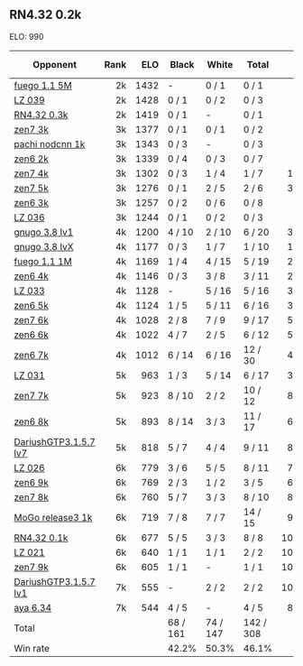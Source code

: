 ## RN4.32 0.2k ##

ELO: 990

Opponent | Rank | ELO | Black | White | Total | Win rate
---------|-----:|----:|-------|-------|-------|-------:
[fuego 1.1 5M](fuego%201.1%205M.md) | 2k | 1432 | - | 0 / 1 | 0 / 1 | 0.0%
[LZ 039](LZ%20039.md) | 2k | 1428 | 0 / 1 | 0 / 2 | 0 / 3 | 0.0%
[RN4.32 0.3k](RN4.32%200.3k.md) | 2k | 1419 | 0 / 1 | - | 0 / 1 | 0.0%
[zen7 3k](zen7%203k.md) | 3k | 1377 | 0 / 1 | 0 / 1 | 0 / 2 | 0.0%
[pachi nodcnn 1k](pachi%20nodcnn%201k.md) | 3k | 1343 | 0 / 3 | - | 0 / 3 | 0.0%
[zen6 2k](zen6%202k.md) | 3k | 1339 | 0 / 4 | 0 / 3 | 0 / 7 | 0.0%
[zen7 4k](zen7%204k.md) | 3k | 1302 | 0 / 3 | 1 / 4 | 1 / 7 | 14.3%
[zen7 5k](zen7%205k.md) | 3k | 1276 | 0 / 1 | 2 / 5 | 2 / 6 | 33.3%
[zen6 3k](zen6%203k.md) | 3k | 1257 | 0 / 2 | 0 / 6 | 0 / 8 | 0.0%
[LZ 036](LZ%20036.md) | 3k | 1244 | 0 / 1 | 0 / 2 | 0 / 3 | 0.0%
[gnugo 3.8 lv1](gnugo%203.8%20lv1.md) | 4k | 1200 | 4 / 10 | 2 / 10 | 6 / 20 | 30.0%
[gnugo 3.8 lvX](gnugo%203.8%20lvX.md) | 4k | 1177 | 0 / 3 | 1 / 7 | 1 / 10 | 10.0%
[fuego 1.1 1M](fuego%201.1%201M.md) | 4k | 1169 | 1 / 4 | 4 / 15 | 5 / 19 | 26.3%
[zen6 4k](zen6%204k.md) | 4k | 1146 | 0 / 3 | 3 / 8 | 3 / 11 | 27.3%
[LZ 033](LZ%20033.md) | 4k | 1128 | - | 5 / 16 | 5 / 16 | 31.3%
[zen6 5k](zen6%205k.md) | 4k | 1124 | 1 / 5 | 5 / 11 | 6 / 16 | 37.5%
[zen7 6k](zen7%206k.md) | 4k | 1028 | 2 / 8 | 7 / 9 | 9 / 17 | 52.9%
[zen6 6k](zen6%206k.md) | 4k | 1022 | 4 / 7 | 2 / 5 | 6 / 12 | 50.0%
[zen6 7k](zen6%207k.md) | 4k | 1012 | 6 / 14 | 6 / 16 | 12 / 30 | 40.0%
[LZ 031](LZ%20031.md) | 5k | 963 | 1 / 3 | 5 / 14 | 6 / 17 | 35.3%
[zen7 7k](zen7%207k.md) | 5k | 923 | 8 / 10 | 2 / 2 | 10 / 12 | 83.3%
[zen6 8k](zen6%208k.md) | 5k | 893 | 8 / 14 | 3 / 3 | 11 / 17 | 64.7%
[DariushGTP3.1.5.7 lv7](DariushGTP3.1.5.7%20lv7.md) | 5k | 818 | 5 / 7 | 4 / 4 | 9 / 11 | 81.8%
[LZ 026](LZ%20026.md) | 6k | 779 | 3 / 6 | 5 / 5 | 8 / 11 | 72.7%
[zen6 9k](zen6%209k.md) | 6k | 769 | 2 / 3 | 1 / 2 | 3 / 5 | 60.0%
[zen7 8k](zen7%208k.md) | 6k | 760 | 5 / 7 | 3 / 3 | 8 / 10 | 80.0%
[MoGo release3 1k](MoGo%20release3%201k.md) | 6k | 719 | 7 / 8 | 7 / 7 | 14 / 15 | 93.3%
[RN4.32 0.1k](RN4.32%200.1k.md) | 6k | 677 | 5 / 5 | 3 / 3 | 8 / 8 | 100.0%
[LZ 021](LZ%20021.md) | 6k | 640 | 1 / 1 | 1 / 1 | 2 / 2 | 100.0%
[zen7 9k](zen7%209k.md) | 6k | 605 | 1 / 1 | - | 1 / 1 | 100.0%
[DariushGTP3.1.5.7 lv1](DariushGTP3.1.5.7%20lv1.md) | 7k | 555 | - | 2 / 2 | 2 / 2 | 100.0%
[aya 6.34](aya%206.34.md) | 7k | 544 | 4 / 5 | - | 4 / 5 | 80.0%
Total | | | 68 / 161 | 74 / 147 | 142 / 308 | 
Win rate| | | 42.2% | 50.3% | 46.1% | 
